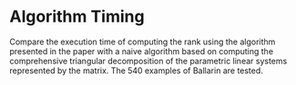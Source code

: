 # Algorithm Timing

Compare the execution time of computing the rank using the algorithm presented
in the paper with a naive algorithm based on computing the comprehensive
triangular decomposition of the parametric linear systems represented by the
matrix. The 540 examples of Ballarin are tested.
